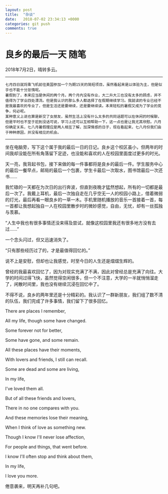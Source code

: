 ```yaml
---
layout: post
title:  "杂谈"
date:   2018-07-02 23:34:13 +0000
categories: git push
comments: true
---
```

# 良乡的最后一天 随笔

2018年7月2日，晴转多云。

---
>
	七月四日就将乘飞机前往美国参加一个为期15天的简短项目，虽然看起来是以体验为主，但是似乎也不能十分怠惰呢。
	暑假到了，本来应当是休闲的两个月。两个月内没有作业，大二升大三也没有太多的顾虑，并不值得为了学业四处漂流。但是我认识的那么多人都选择了在假期继续学习。我就读的专业已经不是我最喜欢的专业了，但是生活还是要继续，还是要继续读。本来轻松的暑假又成为了学业的竞争，何必呢。
	某种意义上说也算是新交了女朋友，虽然生活上没有什么太多的共同话题可以在休闲的时候聊，但是平时也不至于尬到没话可说，学习上还可以互相帮助一下，这一点也是让我尤其欣慰。六月份确定关系，七八月暑假理应是两人相互了解，加深情感的日子，现在看起来，七八月份我们由于种种原因，并没有相见的机会。

---

坐在电脑旁，写下这个属于我的最后一日的日记。良乡这个校区虽小，但两年的时间我却没能在所有角落留下足迹，也没能和喜欢的人在校园里面度过更多的时光。

天一亮，我背起书包，接下来做的每一件事都将是良乡的最后一件。学生服务中心的最后一餐早点，邮局的最后一个包裹，学生卡最后一次取水，图书馆最后一次还书……

我忙碌的一天都在为次日的出行奔波，但直到夜晚才猛然想起，所有的一切都是最后一次了。我戴上耳机，最后一次独自走在几乎空无一人的校园小路上，借着微弱的灯光，最后再看一眼良乡的一草一木。手机里随机播放的音乐一首接着一首，每一首都让我想起独自一人在校园里散步时的微妙感觉，自由，无忧，却有一丝孤独与羡慕。

“人生中我也有很多事情还没来得及尝试，就像这校园里我还有很多地方没有去过……”

一个念头闪过，但又迅速消失了。

“只有那些经历过了的，才是最值得回忆的。”

说不上是安慰，但却也让我感觉，时至今日的人生还是熠熠生辉的。

曾经的我最喜欢回忆了，因为对现实充满了不满，因此对曾经总是充满了向往。大学的时间过得飞快，虽然觉得空闲很多，但一个不注意，大学的一半就悄悄溜走了，闲散时间里，我也没有继续沉浸在回忆中了。

不得不说，良乡的两年里还是十分精彩的。我认识了一群新朋友，我们组了数不清的队伍，我们完成了许多事情，我们留下了很多回忆。

There are places I remember,

All my life, though some have changed.

Some forever not for better,

Some have gone, and  some remain.

All these places have their moments,

With lovers and friends, I still can recall.

Some are dead and some are living,

In my life,

I've loved them all.

But of all these friends and lovers,

There in no one compares with you.

And these memories lose their meaning,

When I think of love as something new.

Though I know I'll never lose affection,

For people and things, that went before.

I know I'll often stop and think about them,

In my life, 

I love you more. 

倦意袭来，明天再补几句吧。
